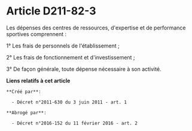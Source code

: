 # Article D211-82-3

Les dépenses des centres de ressources, d'expertise et de performance sportives comprennent : 

1° Les frais de personnels de l'établissement ; 

2° Les frais de fonctionnement et d'investissement ; 

3° De façon générale, toute dépense nécessaire à son activité.

**Liens relatifs à cet article**

	**Créé par**:

	  - Décret n°2011-630 du 3 juin 2011 - art. 1

	**Abrogé par**:

	  - Décret n°2016-152 du 11 février 2016 - art. 2
